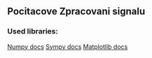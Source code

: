 ## Pocitacove Zpracovani signalu

### Used libraries:

[Numpy docs](https://numpy.org/doc/2.3/user/index.html)
[Sympy docs](https://docs.sympy.org/latest/index.html)
[Matplotlib docs](https://matplotlib.org/stable/index.html)
